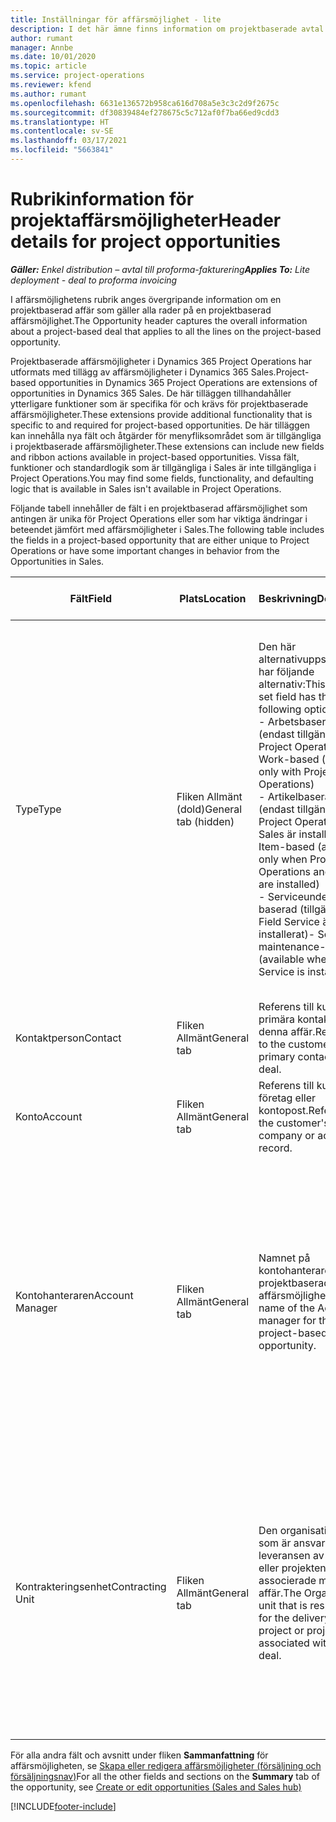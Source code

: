 ```yaml
---
title: Inställningar för affärsmöjlighet - lite
description: I det här ämne finns information om projektbaserade avtal och projektbaserade affärsmöjlighetsrader.
author: rumant
manager: Annbe
ms.date: 10/01/2020
ms.topic: article
ms.service: project-operations
ms.reviewer: kfend
ms.author: rumant
ms.openlocfilehash: 6631e136572b958ca616d708a5e3c3c2d9f2675c
ms.sourcegitcommit: df30839484ef278675c5c712af0f7ba66ed9cdd3
ms.translationtype: HT
ms.contentlocale: sv-SE
ms.lasthandoff: 03/17/2021
ms.locfileid: "5663841"
---
```

# <a name="header-details-for-project-opportunities"></a><span data-ttu-id="c988d-103">Rubrikinformation för projektaffärsmöjligheter</span><span class="sxs-lookup"><span data-stu-id="c988d-103">Header details for project opportunities</span></span>

<span data-ttu-id="c988d-104">_**Gäller:** Enkel distribution – avtal till proforma-fakturering_</span><span class="sxs-lookup"><span data-stu-id="c988d-104">_**Applies To:** Lite deployment - deal to proforma invoicing_</span></span>

<span data-ttu-id="c988d-105">I affärsmöjlighetens rubrik anges övergripande information om en projektbaserad affär som gäller alla rader på en projektbaserad affärsmöjlighet.</span><span class="sxs-lookup"><span data-stu-id="c988d-105">The Opportunity header captures the overall information about a project-based deal that applies to all the lines on the project-based opportunity.</span></span>

<span data-ttu-id="c988d-106">Projektbaserade affärsmöjligheter i Dynamics 365 Project Operations har utformats med tillägg av affärsmöjligheter i Dynamics 365 Sales.</span><span class="sxs-lookup"><span data-stu-id="c988d-106">Project-based opportunities in Dynamics 365 Project Operations are extensions of opportunities in Dynamics 365 Sales.</span></span> <span data-ttu-id="c988d-107">De här tilläggen tillhandahåller ytterligare funktioner som är specifika för och krävs för projektbaserade affärsmöjligheter.</span><span class="sxs-lookup"><span data-stu-id="c988d-107">These extensions provide additional functionality that is specific to and required for project-based opportunities.</span></span> <span data-ttu-id="c988d-108">De här tilläggen kan innehålla nya fält och åtgärder för menyfliksområdet som är tillgängliga i projektbaserade affärsmöjligheter.</span><span class="sxs-lookup"><span data-stu-id="c988d-108">These extensions can include new fields and ribbon actions available in project-based opportunities.</span></span> <span data-ttu-id="c988d-109">Vissa fält, funktioner och standardlogik som är tillgängliga i Sales är inte tillgängliga i Project Operations.</span><span class="sxs-lookup"><span data-stu-id="c988d-109">You may find some fields, functionality, and defaulting logic that is available in Sales isn't available in Project Operations.</span></span>

<span data-ttu-id="c988d-110">Följande tabell innehåller de fält i en projektbaserad affärsmöjlighet som antingen är unika för Project Operations eller som har viktiga ändringar i beteendet jämfört med affärsmöjligheter i Sales.</span><span class="sxs-lookup"><span data-stu-id="c988d-110">The following table includes the fields in a project-based opportunity that are either unique to Project Operations or have some important changes in behavior from the Opportunities in Sales.</span></span>

| <span data-ttu-id="c988d-111">**Fält**</span><span class="sxs-lookup"><span data-stu-id="c988d-111">**Field**</span></span> | <span data-ttu-id="c988d-112">**Plats**</span><span class="sxs-lookup"><span data-stu-id="c988d-112">**Location**</span></span> | <span data-ttu-id="c988d-113">**Beskrivning**</span><span class="sxs-lookup"><span data-stu-id="c988d-113">**Description**</span></span> | <span data-ttu-id="c988d-114">**Inverkan nedströms**</span><span class="sxs-lookup"><span data-stu-id="c988d-114">**Downstream impact**</span></span> |
| --- | --- | --- | --- |
| <span data-ttu-id="c988d-115">Type</span><span class="sxs-lookup"><span data-stu-id="c988d-115">Type</span></span> | <span data-ttu-id="c988d-116">Fliken Allmänt (dold)</span><span class="sxs-lookup"><span data-stu-id="c988d-116">General tab (hidden)</span></span> | <span data-ttu-id="c988d-117">Den här alternativuppsättningen har följande alternativ:</span><span class="sxs-lookup"><span data-stu-id="c988d-117">This option set field has the following options:</span></span></br><span data-ttu-id="c988d-118">- Arbetsbaserad (endast tillgängligt med Project Operations)</span><span class="sxs-lookup"><span data-stu-id="c988d-118">- Work-based (available only with Project Operations)</span></span></br><span data-ttu-id="c988d-119">- Artikelbaserad (endast tillgänglig när Project Operations och Sales är installerat)</span><span class="sxs-lookup"><span data-stu-id="c988d-119">- Item-based (available only when Project Operations and Sales are installed)</span></span></br><span data-ttu-id="c988d-120">- Serviceunderhåll-baserad (tillgängligt när Field Service är installerat)</span><span class="sxs-lookup"><span data-stu-id="c988d-120">- Service maintenance-based (available when Field Service is installed)</span></span> | <span data-ttu-id="c988d-121">När du använder Project Operations anges värdet i det här fältet automatiskt som **Arbetsbaserad** som klassificerar affärsmöjligheten som projektbaserad.</span><span class="sxs-lookup"><span data-stu-id="c988d-121">When you use Project Operations, this field value is automatically set to **Work-based** which classifies the Opportunity as project-based.</span></span> <span data-ttu-id="c988d-122">En affärsmöjlighet bör vara projektbaserad för att aktivera alla projektspecifika tillägg och funktioner i den efterföljande försäljningsprocessen för affären.</span><span class="sxs-lookup"><span data-stu-id="c988d-122">An Opportunity should be project-based to enable all project-specific extensions and functionality in the downstream sales process for this deal.</span></span> |
| <span data-ttu-id="c988d-123">Kontaktperson</span><span class="sxs-lookup"><span data-stu-id="c988d-123">Contact</span></span> | <span data-ttu-id="c988d-124">Fliken Allmänt</span><span class="sxs-lookup"><span data-stu-id="c988d-124">General tab</span></span> | <span data-ttu-id="c988d-125">Referens till kundens primära kontakt för denna affär.</span><span class="sxs-lookup"><span data-stu-id="c988d-125">Reference to the customer's primary contact for this deal.</span></span> | |
| <span data-ttu-id="c988d-126">Konto</span><span class="sxs-lookup"><span data-stu-id="c988d-126">Account</span></span> | <span data-ttu-id="c988d-127">Fliken Allmänt</span><span class="sxs-lookup"><span data-stu-id="c988d-127">General tab</span></span> | <span data-ttu-id="c988d-128">Referens till kundens företag eller kontopost.</span><span class="sxs-lookup"><span data-stu-id="c988d-128">Reference to the customer's company or account record.</span></span> | |
| <span data-ttu-id="c988d-129">Kontohanteraren</span><span class="sxs-lookup"><span data-stu-id="c988d-129">Account Manager</span></span> | <span data-ttu-id="c988d-130">Fliken Allmänt</span><span class="sxs-lookup"><span data-stu-id="c988d-130">General tab</span></span> | <span data-ttu-id="c988d-131">Namnet på kontohanteraren för den projektbaserade affärsmöjligheten.</span><span class="sxs-lookup"><span data-stu-id="c988d-131">The name of the Account manager for this project-based opportunity.</span></span> | <span data-ttu-id="c988d-132">Kontoansvarig är ansvarig för att hantera relationen med kunden genom att fullborda arbetet på det här projektet.</span><span class="sxs-lookup"><span data-stu-id="c988d-132">The Account manager is responsible for managing the relationship with the customer through the completion of this project.</span></span> <span data-ttu-id="c988d-133">På grundval av den bokningsbara resursposten som är kopplad till kontohanteraren hämtas den avtalande enheten.</span><span class="sxs-lookup"><span data-stu-id="c988d-133">Based on the bookable resource record tied to the Account manager, the contracting unit is defaulted.</span></span> |
| <span data-ttu-id="c988d-134">Kontrakteringsenhet</span><span class="sxs-lookup"><span data-stu-id="c988d-134">Contracting Unit</span></span> | <span data-ttu-id="c988d-135">Fliken Allmänt</span><span class="sxs-lookup"><span data-stu-id="c988d-135">General tab</span></span> | <span data-ttu-id="c988d-136">Den organisationsenhet som är ansvarig för leveransen av projektet eller projekten som är associerade med denna affär.</span><span class="sxs-lookup"><span data-stu-id="c988d-136">The Organization unit that is responsible for the delivery of the project or projects associated with this deal.</span></span> | <span data-ttu-id="c988d-137">Den avtalande enheten är den avdelning i företaget som ska utföra projekten efter det att affären har stängts.</span><span class="sxs-lookup"><span data-stu-id="c988d-137">The contracting unit is the division of the company that will complete the project(s) after the deal is closed.</span></span> <span data-ttu-id="c988d-138">Varje avtalande enhet har en valuta och valutan används för att rapportera uppskattade och faktiska kostnader som uppstår under projektet.</span><span class="sxs-lookup"><span data-stu-id="c988d-138">Every contracting unit has a currency, and this currency is used to report estimated and actual costs incurred during the project.</span></span> |

<span data-ttu-id="c988d-139">För alla andra fält och avsnitt under fliken **Sammanfattning** för affärsmöjligheten, se [Skapa eller redigera affärsmöjligheter (försäljning och försäljningsnav)](https://docs.microsoft.com/dynamics365/sales-enterprise/create-edit-opportunity-sales)</span><span class="sxs-lookup"><span data-stu-id="c988d-139">For all the other fields and sections on the **Summary** tab of the opportunity, see [Create or edit opportunities (Sales and Sales hub)](https://docs.microsoft.com/dynamics365/sales-enterprise/create-edit-opportunity-sales)</span></span>


[!INCLUDE[footer-include](../../includes/footer-banner.md)]

